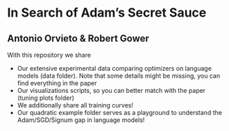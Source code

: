 # In Search of Adam’s Secret Sauce
## Antonio Orvieto & Robert Gower

With this repository we share
- Our extensive experimental data comparing optimizers on language models (data folder). Note that some details might be missing, you can find everything in the paper
- Our visualizations scripts, so you can better match with the paper (tuning plots folder)
- We additionally share all training curves!
- Our quadratic example folder serves as a playground to understand the Adam/SGD/Signum gap in language models!